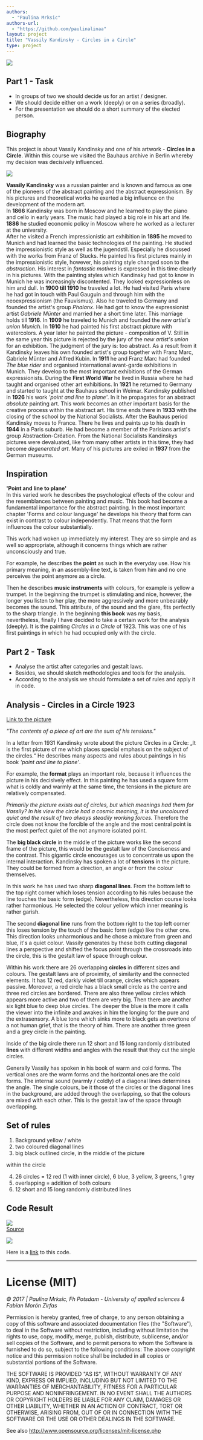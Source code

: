 ```yaml
--- 
authors: 
  - "Paulina Mrksic"
authors-url: 
  - "https://github.com/paulinalinaa"
layout: project
title: "Vassily Kandinsky - Circles in a Circle"
type: project
---
```





![](./splash.png)  

## Part 1 - Task 

- In groups of two we should decide us for an artist / designer. 
- We should decide either on a work (deeply) or on a series (broadly). 
- For the presentation we should do a short summary of the elected person. 

## Biography

This project is about Vassily Kandinsky and one of his artwork - **Circles in a Circle**. Within this course we visited the Bauhaus archive in Berlin whereby my decision was decisively influenced.

![](./assets/images/biografie.png)  

**Vassily Kandinsky** was a russian painter and is known and famous as one of the pioneers of the abstract painting and the abstract expressionism. 
By his pictures and theoretical works he exerted a big influence on the development of the modern art.  
In **1866** Kandinsky was born in Moscow and he learned to play the piano and cello in early years. The music had played a big role in his art and life. 
**1886** he studied economic policy in Moscow where he worked as a lecturer at the university.  
After he visited a French impressionistic art exhibition in **1895** he moved to Munich and had learned the basic technologies of the painting. 
He studied the impressionistic style as well as the jugendstil. Especially he discussed with the works from Franz of Stucks. 
He painted his first pictures mainly in the impressionistic style, however, his painting style changed soon to the *abstraction*. His interest in *fantastic motives* is expressed in this time clearly in his pictures. With the painting styles which Kandinsky had got to know in Munich he was increasingly discontented. They looked expressionless on him and dull. 
In **1900 till 1910** he traveled a lot. He had visited Paris where he had got in touch with Paul Gauguin and through him with the neoexpressionism (the Fauvismus). 
Also he traveled to Germany and founded the artist's group *Phalanx*. He had got to know the expressionist artist *Gabriele Münter* and married her a short time later. This marriage holds till **1916**. 
In **1909** he traveled to Munich and founded the *new artist's union Munich*. In **1910** he had painted his first abstract picture with watercolors. 
A year later he painted the picture - composition of V.
Still in the same year this picture is rejected by the jury of the *new artist's union* for an exhibition. The judgment of the jury is: too abstract. 
As a result from it Kandinsky leaves his own founded artist's group together with Franz Marc, Gabriele Münter and Alfred Kubin. 
In **1911** he and Franz Marc had founded *The blue rider* and organised international avant-garde exhibitions in Munich. They develop to the most important exhibitions of the German expressionists.
During the **First World War** he lived in Russia where he had taught and organised other art exhibitions. 
In **1921** he returned to Germany and started to taught at the Bauhaus school in Weimar. 
Kandinsky published in **1926** his work *'point and line to plane'*. In it he propagates for an abstract *absolute* painting art. This work becomes an other important basis for the creative process within the abstract art. 
His time ends there in **1933** with the closing of the school by the National Socialists. 
After the Bauhaus period Kandinsky moves to France. There he lives and paints up to his death in **1944** in a Paris suburb. He had become a member of the Parisians artist's group Abstraction-Création. From the National Socialists Kandinskys pictures were devaluated, like from many other artists in this time, they had become *degenerated art*. Many of his pictures are exiled in **1937** from the German museums.

## Inspiration  

**'Point and line to plane'**  
In this varied work he describes the psychological effects of the colour and the resemblances between painting and music. This book had become a fundamental importance for the abstract painting. In the most important chapter 'Forms and colour language' he develops his theory that form can exist in contrast to colour independently. That means that the form influences the colour substantially. 
 
This work had woken up immediately my interest. They are so simple and as well so appropriate, although it concerns things which are rather unconsciously and true.  

For example, he describes the **point** as such in the everyday use. How his primary meaning, in an assembly-line text, is taken from him and no one perceives the point anymore as a circle.  

Then he describes **music instruments** with colours, for example is yellow a trumpet. In the beginning the trumpet is stimulating and nice, however, the longer you listen to her play, the more aggressively and more unbearably becomes the sound. This attribute, of the sound and the glare, fits perfectly to the sharp triangle. In the beginning **this book** was my basis, nevertheless, finally I have decided to take a certain work for the analysis (deeply). It is the painting *Circles in a Circle* of 1923. This was one of his first paintings in which he had occupied only with the circle.

## Part 2 - Task

- Analyse the artist after categories and gestalt laws. 
- Besides, we should sketch methodologies and tools for the analysis.
- According to the analysis we should formulate a set of rules and apply it in code.
 
## Analysis - Circles in a Circle 1923

[Link to the picture](http://www.wassilykandinsky.net/work-247.php) 

*"The contents of a piece of art are the sum of his tensions."*

In a letter from 1931 Kandinsky wrote about the picture Circles in a Circle: „It is the first picture of me which places special emphasis on the subject of the circles.“ He describes many aspects and rules about paintings in his book *'point and line to plane'*.

For example, the **format** plays an important role, because it influences the picture in his decisively effect. In this painting he has used a square form what is coldly and warmly at the same time, the tensions in the picture are relatively compensated.

*Primarily the picture exists out of circles, but which meanings had them for Vassily? In his view the circle had a cosmic meaning, it is the uncoloured quiet and the result of two always steadily working forces.*
Therefore the circle does not know the forcible of the angle and the most central point is the most perfect quiet of the not anymore isolated point.



The **big black circle** in the middle of the picture works like the second frame of the picture, this would be the gestalt law of the Conciseness and the contrast. This gigantic circle encourages us to concentrate us upon the internal interaction. Kandinsky has spoken a lot of **tensions** in the picture. They could be formed from a direction, an angle or from the colour themselves. 

In this work he has used two sharp **diagonal lines**. From the bottom left to the top right corner which loses tension according to his rules because the line touches the basic form (edge). Nevertheless, this direction course looks rather harmonious. He selected the colour yellow which inner meaning is rather garish.

The second **diagonal line** runs from the bottom right to the top left corner this loses tension by the touch of the basic form (edge) like the other one. This direction looks unharmonious and he chose a mixture from green and blue, it's a quiet colour. Vassily generates by these both cutting diagonal lines a perspective and shifted the focus point through the crossroads into the circle, this is the gestalt law of space through colour.



Within his work there are 26 overlapping **circles** in different sizes and colours. The gestalt laws are of proximity, of similarity and the connected elements. It has 12 red, darkly violet till orange, circles which appears passive. Moreover, a red circle has a black small circle as the centre and three red circles are bordered. There are also three yellow circles which appears more active and two of them are very big.
Then there are another six light blue to deep blue circles.
The deeper the blue is the more it calls the viewer into the infinite and awakes in him the longing for the pure and the extrasensory. 
A blue tone which sinks more to black gets an overtone of a not human grief, that is the theory of him. 
There are another three green and a grey circle in the painting. 

Inside of the big circle there run 12 short and 15 long randomly distributed **lines** with different widths and angles with the result that they cut the single circles.
 
Generally Vassily has spoken in his book of warm and cold forms. The vertical ones are the warm forms and the horizontal ones are the cold forms. The internal sound (warmly / coldly) of a diagonal lines determines the angle. 
The single colours, be it those of the circles or the diagonal lines in the background, are  added through the overlapping, so that the colours are mixed with each other. This is the gestalt law of the space through overlapping.

## Set of rules 

1. Background yellow / white 
2. two coloured diagonal lines
3. big black outlined circle, in the middle of the picture 

within the circle 

4. 26 circles = 12 red (1 with inner circle), 6 blue, 3 yellow, 3 greens, 1 grey  
5. overlapping = addition of both colours 
6. 12 short and 15 long randomly distributed lines

## Code Result

![](./assets/images/colour-kandinsky.png)  
[Source](http://lokeshdhakar.com/projects/color-thief/) 


![](./assets/images/code.png)  

Here is a [link](https://github.com/paulinalinaa/vassily-kandinsky-circles-in-a-circle) to this code.


- - -

# License (MIT)
*© 2017 | Paulina Mrksic, Fh Potsdam - University of applied sciences & Fabian Morón Zirfas*

Permission is hereby granted, free of charge, to any person obtaining a copy of this software and associated documentation files (the "Software"), to deal in the Software without restriction, including without limitation the rights to use, copy, modify, merge, publish, distribute, sublicense, and/or sell copies of the Software, and to permit persons to whom the Software is furnished to do so, subject to the following conditions: The above copyright notice and this permission notice shall be included in all copies or substantial portions of the Software.

THE SOFTWARE IS PROVIDED "AS IS", WITHOUT WARRANTY OF ANY KIND, EXPRESS OR IMPLIED, INCLUDING BUT NOT LIMITED TO THE WARRANTIES OF MERCHANTABILITY, FITNESS FOR A PARTICULAR PURPOSE AND NONINFRINGEMENT. IN NO EVENT SHALL THE AUTHORS OR COPYRIGHT HOLDERS BE LIABLE FOR ANY CLAIM, DAMAGES OR OTHER LIABILITY, WHETHER IN AN ACTION OF CONTRACT, TORT OR OTHERWISE, ARISING FROM, OUT OF OR IN CONNECTION WITH THE SOFTWARE OR THE USE OR OTHER DEALINGS IN THE SOFTWARE.

See also http://www.opensource.org/licenses/mit-license.php

